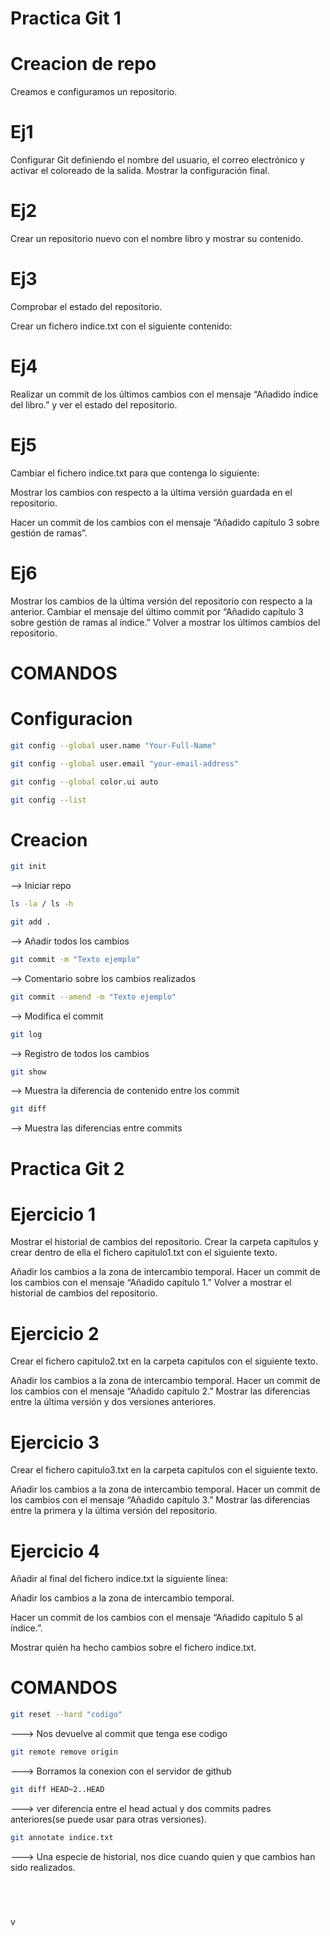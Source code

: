 # Practica Git 1

# Creacion de repo
Creamos e configuramos un repositorio.

# Ej1
Configurar Git definiendo el nombre del usuario, el correo electrónico y activar el coloreado de la salida. Mostrar la configuración final.

# Ej2
Crear un repositorio nuevo con el nombre libro y mostrar su contenido.

# Ej3
Comprobar el estado del repositorio.

Crear un fichero indice.txt con el siguiente contenido:

# Ej4
Realizar un commit de los últimos cambios con el mensaje “Añadido índice del libro.” y ver el estado del repositorio.

# Ej5
Cambiar el fichero indice.txt para que contenga lo siguiente:

Mostrar los cambios con respecto a la última versión guardada en el repositorio.

Hacer un commit de los cambios con el mensaje “Añadido capítulo 3 sobre gestión de ramas”.

# Ej6
Mostrar los cambios de la última versión del repositorio con respecto a la anterior.
Cambiar el mensaje del último commit por “Añadido capítulo 3 sobre gestión de ramas al índice.”
Volver a mostrar los últimos cambios del repositorio.

# COMANDOS

# Configuracion
```bash
git config --global user.name "Your-Full-Name"
```
```bash
git config --global user.email "your-email-address"
```
```bash
git config --global color.ui auto
```
```bash
git config --list
```

# Creacion
```bash
git init 
```
--> Iniciar repo
```bash
ls -la / ls -h
```
```bash
git add .
```
--> Añadir todos los cambios
```bash
git commit -m "Texto ejemplo"
```
--> Comentario sobre los cambios realizados
```bash
git commit --amend -m "Texto ejemplo" 
```
--> Modifica el commit

```bash
git log 
```
--> Registro de todos los cambios 
```bash
git show 
```
--> Muestra la diferencia de contenido entre los commit
```bash
git diff 
```
--> Muestra las diferencias entre commits


# Practica Git 2

# Ejercicio 1
Mostrar el historial de cambios del repositorio.
Crear la carpeta capitulos y crear dentro de ella el fichero capitulo1.txt con el siguiente texto.

Añadir los cambios a la zona de intercambio temporal.
Hacer un commit de los cambios con el mensaje “Añadido capítulo 1.”
Volver a mostrar el historial de cambios del repositorio.

# Ejercicio 2
Crear el fichero capitulo2.txt en la carpeta capitulos con el siguiente texto.

Añadir los cambios a la zona de intercambio temporal.
Hacer un commit de los cambios con el mensaje “Añadido capítulo 2.”
Mostrar las diferencias entre la última versión y dos versiones anteriores.

# Ejercicio 3
Crear el fichero capitulo3.txt en la carpeta capitulos con el siguiente texto.

Añadir los cambios a la zona de intercambio temporal.
Hacer un commit de los cambios con el mensaje “Añadido capítulo 3.”
Mostrar las diferencias entre la primera y la última versión del repositorio.

# Ejercicio 4
Añadir al final del fichero indice.txt la siguiente línea:

Añadir los cambios a la zona de intercambio temporal.

Hacer un commit de los cambios con el mensaje “Añadido capítulo 5 al índice.”.

Mostrar quién ha hecho cambios sobre el fichero indice.txt.

# COMANDOS

```bash
git reset --hard "codigo"
```
---> Nos devuelve al commit que tenga ese codigo
```bash
git remote remove origin
```
---> Borramos la conexion con el servidor de github
```bash
git diff HEAD~2..HEAD
```
---> ver diferencia entre el head actual y dos commits padres anteriores(se puede usar para otras versiones).
```bash
git annotate indice.txt
```
---> Una especie de historial, nos dice cuando quien y que cambios han sido realizados.
```bash

```

```bash

```

```bash

```

```bash

```

v



